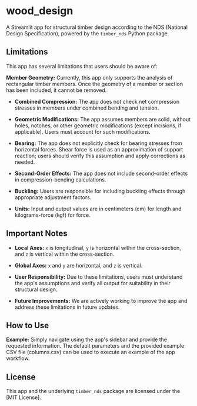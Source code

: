 # wood_design
A Streamlit app for structural timber design according to the NDS (National Design Specification), powered by the `timber_nds` Python package.

## Limitations

This app has several limitations that users should be aware of:

**Member Geometry:** Currently, this app only supports the analysis of rectangular timber members. Once the geometry of a member or section has been included, it cannot be removed.

* **Combined Compression:** The app does not check net compression stresses in members under combined bending and tension.

* **Geometric Modifications:** The app assumes members are solid, without holes, notches, or other geometric modifications (except incisions, if applicable). Users must account for such modifications.

* **Bearing:** The app does not explicitly check for bearing stresses from horizontal forces. Shear force is used as an approximation of support reaction; users should verify this assumption and apply corrections as needed.

* **Second-Order Effects:** The app does not include second-order effects in compression-bending calculations.

* **Buckling:** Users are responsible for including buckling effects through appropriate adjustment factors.

* **Units:** Input and output values are in centimeters (cm) for length and kilograms-force (kgf) for force.

## Important Notes
* **Local Axes:** `x` is longitudinal, `y` is horizontal within the cross-section, and `z` is vertical within the cross-section.

* **Global Axes:** `x` and `y` are horizontal, and `z` is vertical.

* **User Responsibility:** Due to these limitations, users must understand the app's assumptions and verify all output for suitability in their structural design.

* **Future Improvements:** We are actively working to improve the app and address these limitations in future updates.

## How to Use
**Example:** Simply navigate using the app's sidebar and provide the requested information. The default parameters and the provided example CSV file (columns.csv) can be used to execute an example of the app workflow.

## License
This app and the underlying `timber_nds` package are licensed under the [MIT License].

